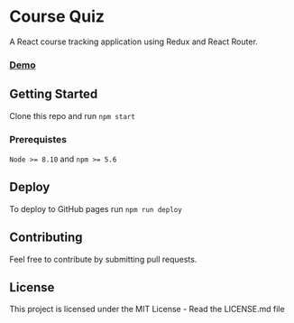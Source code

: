 # Course Quiz

A React course tracking application using Redux and React Router.

### [Demo](https://goldenratio3.github.io/CourseApp/)

## Getting Started

Clone this repo and run `npm start`

### Prerequistes

`Node >= 8.10` and `npm >= 5.6`

## Deploy

To deploy to GitHub pages run `npm run deploy`

## Contributing

Feel free to contribute by submitting pull requests.

## License

This project is licensed under the MIT License - Read the LICENSE.md file

